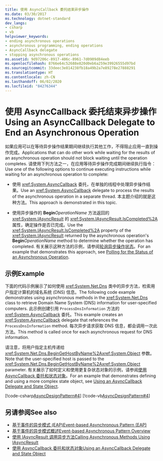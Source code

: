 ```yaml
---
title: 使用 AsyncCallback 委托结束异步操作
ms.date: 03/30/2017
ms.technology: dotnet-standard
dev_langs:
- csharp
- vb
helpviewer_keywords:
- ending asynchronous operations
- asynchronous programming, ending operations
- AsyncCallback delegate
- stopping asynchronous operations
ms.assetid: 9d97206c-8917-406c-8961-7d0909d84eeb
ms.openlocfilehash: 8766e64c52688e820d0eb6a259e39926555d97bd
ms.sourcegitcommit: 33deec3e814238fb18a49b2a7e89278e27888291
ms.translationtype: HT
ms.contentlocale: zh-CN
ms.lasthandoff: 06/02/2020
ms.locfileid: "84276344"
---
```

# <a name="using-an-asynccallback-delegate-to-end-an-asynchronous-operation"></a><span data-ttu-id="d7387-102">使用 AsyncCallback 委托结束异步操作</span><span class="sxs-lookup"><span data-stu-id="d7387-102">Using an AsyncCallback Delegate to End an Asynchronous Operation</span></span>
<span data-ttu-id="d7387-103">如果应用可以在等待异步操作结果期间继续执行其他工作，不得阻止应用一直到操作完成。</span><span class="sxs-lookup"><span data-stu-id="d7387-103">Applications that can do other work while waiting for the results of an asynchronous operation should not block waiting until the operation completes.</span></span> <span data-ttu-id="d7387-104">请使用下列方法之一，在应用等待异步操作完成期间继续执行指令：</span><span class="sxs-lookup"><span data-stu-id="d7387-104">Use one of the following options to continue executing instructions while waiting for an asynchronous operation to complete:</span></span>  
  
- <span data-ttu-id="d7387-105">使用 <xref:System.AsyncCallback> 委托，在单独的线程中处理异步操作结果。</span><span class="sxs-lookup"><span data-stu-id="d7387-105">Use an <xref:System.AsyncCallback> delegate to process the results of the asynchronous operation in a separate thread.</span></span> <span data-ttu-id="d7387-106">本主题介绍的就是这种方法。</span><span class="sxs-lookup"><span data-stu-id="d7387-106">This approach is demonstrated in this topic.</span></span>  
  
- <span data-ttu-id="d7387-107">使用异步操作的 **Begin**_OperationName_ 方法返回的 <xref:System.IAsyncResult> 的 <xref:System.IAsyncResult.IsCompleted%2A> 属性，确定操作是否已完成。</span><span class="sxs-lookup"><span data-stu-id="d7387-107">Use the <xref:System.IAsyncResult.IsCompleted%2A> property of the <xref:System.IAsyncResult> returned by the asynchronous operation's **Begin**_OperationName_ method to determine whether the operation has completed.</span></span> <span data-ttu-id="d7387-108">有关展示这种方法的示例，请参阅[轮询异步操作状态](polling-for-the-status-of-an-asynchronous-operation.md)。</span><span class="sxs-lookup"><span data-stu-id="d7387-108">For an example that demonstrates this approach, see [Polling for the Status of an Asynchronous Operation](polling-for-the-status-of-an-asynchronous-operation.md).</span></span>  
  
## <a name="example"></a><span data-ttu-id="d7387-109">示例</span><span class="sxs-lookup"><span data-stu-id="d7387-109">Example</span></span>  
 <span data-ttu-id="d7387-110">下面的代码示例展示了如何使用 <xref:System.Net.Dns> 类中的异步方法，检索用户指定计算机的域名系统 (DNS) 信息。</span><span class="sxs-lookup"><span data-stu-id="d7387-110">The following code example demonstrates using asynchronous methods in the <xref:System.Net.Dns> class to retrieve Domain Name System (DNS) information for user-specified computers.</span></span> <span data-ttu-id="d7387-111">此示例创建引用 `ProcessDnsInformation` 方法的 <xref:System.AsyncCallback> 委托。</span><span class="sxs-lookup"><span data-stu-id="d7387-111">This example creates an <xref:System.AsyncCallback> delegate that references the `ProcessDnsInformation` method.</span></span> <span data-ttu-id="d7387-112">每次异步请求获取 DNS 信息，都会调用一次此方法。</span><span class="sxs-lookup"><span data-stu-id="d7387-112">This method is called once for each asynchronous request for DNS information.</span></span>  
  
 <span data-ttu-id="d7387-113">请注意，将用户指定主机传递给 <xref:System.Net.Dns.BeginGetHostByName%2A><xref:System.Object> 参数。</span><span class="sxs-lookup"><span data-stu-id="d7387-113">Note that the user-specified host is passed to the <xref:System.Net.Dns.BeginGetHostByName%2A><xref:System.Object> parameter.</span></span> <span data-ttu-id="d7387-114">有关展示了如何定义和使用更复杂状态对象的示例，请参阅[使用 AsyncCallback 委托和状态对象](using-an-asynccallback-delegate-and-state-object.md)。</span><span class="sxs-lookup"><span data-stu-id="d7387-114">For an example that demonstrates defining and using a more complex state object, see [Using an AsyncCallback Delegate and State Object](using-an-asynccallback-delegate-and-state-object.md).</span></span>  
  
 [!code-csharp[AsyncDesignPattern#4](../../../samples/snippets/csharp/VS_Snippets_CLR/AsyncDesignPattern/CS/AsyncDelegateNoStateObject.cs#4)]
 [!code-vb[AsyncDesignPattern#4](../../../samples/snippets/visualbasic/VS_Snippets_CLR/AsyncDesignPattern/VB/AsyncDelegateNoState.vb#4)]  
  
## <a name="see-also"></a><span data-ttu-id="d7387-115">另请参阅</span><span class="sxs-lookup"><span data-stu-id="d7387-115">See also</span></span>

- [<span data-ttu-id="d7387-116">基于事件的异步模式 (EAP)</span><span class="sxs-lookup"><span data-stu-id="d7387-116">Event-based Asynchronous Pattern (EAP)</span></span>](event-based-asynchronous-pattern-eap.md)
- [<span data-ttu-id="d7387-117">基于事件的异步模式概述</span><span class="sxs-lookup"><span data-stu-id="d7387-117">Event-based Asynchronous Pattern Overview</span></span>](event-based-asynchronous-pattern-overview.md)
- [<span data-ttu-id="d7387-118">使用 IAsyncResult 调用异步方法</span><span class="sxs-lookup"><span data-stu-id="d7387-118">Calling Asynchronous Methods Using IAsyncResult</span></span>](calling-asynchronous-methods-using-iasyncresult.md)
- [<span data-ttu-id="d7387-119">使用 AsyncCallback 委托和状态对象</span><span class="sxs-lookup"><span data-stu-id="d7387-119">Using an AsyncCallback Delegate and State Object</span></span>](using-an-asynccallback-delegate-and-state-object.md)

